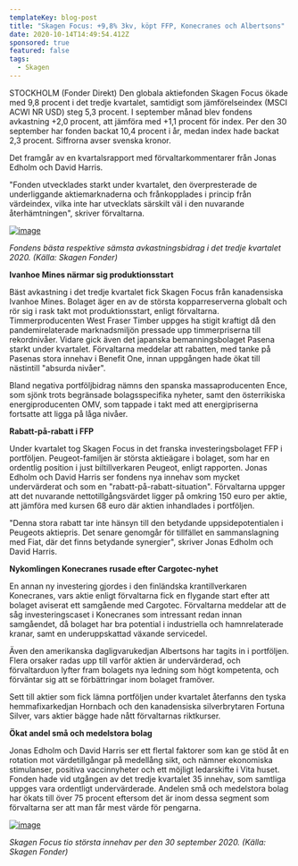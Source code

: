 ```yaml
---
templateKey: blog-post
title: "Skagen Focus: +9,8% 3kv, köpt FFP, Konecranes och Albertsons"
date: 2020-10-14T14:49:54.412Z
sponsored: true
featured: false
tags:
  - Skagen
---
```

<!--StartFragment-->

STOCKHOLM (Fonder Direkt) Den globala aktiefonden Skagen Focus ökade med 9,8 procent i det tredje kvartalet, samtidigt som jämförelseindex (MSCI ACWI NR USD) steg 5,3 procent. I september månad blev fondens avkastning +2,0 procent, att jämföra med +1,1 procent för index. Per den 30 september har fonden backat 10,4 procent i år, medan index hade backat 2,3 procent. Siffrorna avser svenska kronor.

Det framgår av en kvartalsrapport med förvaltarkommentarer från Jonas Edholm och David Harris.

"Fonden utvecklades starkt under kvartalet, den överpresterade de underliggande aktiemarknaderna och frånkopplades i princip från värdeindex, vilka inte har utvecklats särskilt väl i den nuvarande återhämtningen", skriver förvaltarna.

[![image](https://i.direkt.se/201014/590128801.png)](https://i.direkt.se/201014/590128801.png)

*Fondens bästa respektive sämsta avkastningsbidrag i det tredje kvartalet 2020. (Källa: Skagen Fonder)*

**Ivanhoe Mines närmar sig produktionsstart**

Bäst avkastning i det tredje kvartalet fick Skagen Focus från kanadensiska Ivanhoe Mines. Bolaget äger en av de största kopparreserverna globalt och rör sig i rask takt mot produktionsstart, enligt förvaltarna. Timmerproducenten West Fraser Timber uppges ha stigit kraftigt då den pandemirelaterade marknadsmiljön pressade upp timmerpriserna till rekordnivåer. Vidare gick även det japanska bemanningsbolaget Pasena starkt under kvartalet. Förvaltarna meddelar att rabatten, med tanke på Pasenas stora innehav i Benefit One, innan uppgången hade ökat till nästintill "absurda nivåer".

Bland negativa portföljbidrag nämns den spanska massaproducenten Ence, som sjönk trots begränsade bolagsspecifika nyheter, samt den österrikiska energiproducenten OMV, som tappade i takt med att energipriserna fortsatte att ligga på låga nivåer.

**Rabatt-på-rabatt i FFP**

Under kvartalet tog Skagen Focus in det franska investeringsbolaget FFP i portföljen. Peugeot-familjen är största aktieägare i bolaget, som har en ordentlig position i just biltillverkaren Peugeot, enligt rapporten. Jonas Edholm och David Harris ser fondens nya innehav som mycket undervärderat och som en "rabatt-på-rabatt-situation". Förvaltarna uppger att det nuvarande nettotillgångsvärdet ligger på omkring 150 euro per aktie, att jämföra med kursen 68 euro där aktien inhandlades i portföljen.

"Denna stora rabatt tar inte hänsyn till den betydande uppsidepotentialen i Peugeots aktiepris. Det senare genomgår för tillfället en sammanslagning med Fiat, där det finns betydande synergier", skriver Jonas Edholm och David Harris.

**Nykomlingen Konecranes rusade efter Cargotec-nyhet**

En annan ny investering gjordes i den finländska krantillverkaren Konecranes, vars aktie enligt förvaltarna fick en flygande start efter att bolaget aviserat ett samgående med Cargotec. Förvaltarna meddelar att de såg investeringscaset i Konecranes som intressant redan innan samgåendet, då bolaget har bra potential i industriella och hamnrelaterade kranar, samt en underuppskattad växande servicedel.

Även den amerikanska dagligvarukedjan Albertsons har tagits in i portföljen. Flera orsaker radas upp till varför aktien är undervärderad, och förvaltarduon lyfter fram bolagets nya ledning som högt kompetenta, och förväntar sig att se förbättringar inom bolaget framöver.

Sett till aktier som fick lämna portföljen under kvartalet återfanns den tyska hemmafixarkedjan Hornbach och den kanadensiska silverbrytaren Fortuna Silver, vars aktier bägge hade nått förvaltarnas riktkurser.

**Ökat andel små och medelstora bolag**

Jonas Edholm och David Harris ser ett flertal faktorer som kan ge stöd åt en rotation mot värdetillgångar på medellång sikt, och nämner ekonomiska stimulanser, positiva vaccinnyheter och ett möjligt ledarskifte i Vita huset. Fonden hade vid utgången av det tredje kvartalet 35 innehav, som samtliga uppges vara ordentligt undervärderade. Andelen små och medelstora bolag har ökats till över 75 procent eftersom det är inom dessa segment som förvaltarna ser att man får mest värde för pengarna.

[![image](https://i.direkt.se/201014/590128802.png)](https://i.direkt.se/201014/590128802.png)

*Skagen Focus tio största innehav per den 30 september 2020. (Källa: Skagen Fonder)*

<!--EndFragment-->